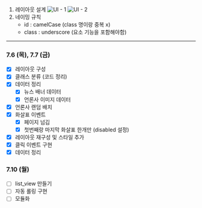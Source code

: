 1. 레이아웃 설계
   ![UI - 1](./docs/test1.png)
   ![UI - 2](./docs/test2.png)
2. 네이밍 규칙
    - id : camelCase (class 명이랑 중복 x)
    - class : underscore (요소 기능을 포함해야함)

---

### 7.6 (목), 7.7 (금)

-   [x] 레이아웃 구성
-   [x] 클래스 분류 (코드 정리)
-   [x] 데이터 정리
    -   [x] 뉴스 배너 데이터
    -   [x] 언론사 이미지 데이터
-   [x] 언론사 랜덤 배치
-   [x] 화살표 이벤트
    -   [x] 페이지 넘김
    -   [x] 첫번째랑 마지막 화살표 한개만 (disabled 설정)
-   [x] 레이아웃 재구성 및 스타일 추가
-   [x] 클릭 이벤트 구현
-   [x] 데이터 정리

### 7.10 (월)

-   [ ] list_view 만들기
-   [ ] 자동 롤링 구현
-   [ ] 모듈화
